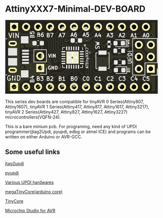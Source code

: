 # AttinyXXX7-Minimal-DEV-BOARD
<img src="/board.png">

This series dev boards are compatible for tinyAVR 0 Series(Attiny807, Attiny1607), tinyAVR 1 Series(Attiny417, Attiny817, Attiny1617, Attiny3217), tinyAVR 2 Series(Attiny427, Attiny827, Attiny1627, Attiny3227) microcontrollers(VQFN-24).

This is a bare minium pcb. For programing, need any kind of UPDI programmer(jtag2Updi, pyupdi, edbg or atmel ICE) and programs can be written on either Arduino or AVR-GCC.

Some useful links
--------------------

[jtag2updi](https://github.com/ElTangas/jtag2updi.git) 

[pyupdi](https://github.com/mraardvark/pyupdi.git)

[Various UPDI hardwares](https://github.com/wagiminator/AVR-Programmer.git)

[megaTinyCore(arduino core)](https://github.com/SpenceKonde/megaTinyCore.git)

[TinyCore](https://github.com/xukangmin/TinyCore.git)

[Microchip Studio for AVR](https://www.microchip.com/en-us/tools-resources/develop/microchip-studio)
